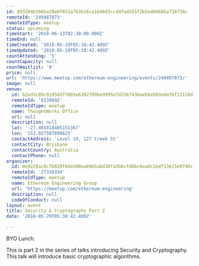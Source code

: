 ```yaml
---
id: 893204b3b6ba39a0f651a763616ca1bd603cc4dfad265f2b5ed0468ba738f38c
remoteId: '249487873'
remoteIdType: meetup
status: upcoming
timeStart: '2018-06-13T02:30:00.000Z'
timeEnd: null
timeCreated: '2018-05-29T05:38:42.409Z'
timeUpdated: '2018-05-29T05:38:42.409Z'
countAttending: '5'
countCapacity: null
countWaitlist: '0'
price: null
url: 'https://www.meetup.com/ethereum-engineering/events/249487873/'
image: null
venue:
  id: b2ed3c89c91050d77803e6382f09be9995e7d2567438aeb6a503edafbf11118d
  remoteId: '8239692'
  remoteIdType: meetup
  name: ThoughtWorks Office
  url: null
  description: null
  lat: '-27.465818405151367'
  lon: '153.027587890625'
  contactAddress: 'Level 19, 127 Creek St'
  contactCity: Brisbane
  contactCountry: Australia
  contactPhone: null
organizer:
  id: 0e9228ac8c7b820f0da500ea8965abd38fa3bbcfd8bc6ea8c2edf13621e9740c
  remoteId: '27330334'
  remoteIdType: meetup
  name: Ethereum Engineering Group
  url: 'https://meetup.com/ethereum-engineering'
  description: null
  codeOfConduct: null
layout: event
title: Security & Cryptography Part 2
date: '2018-05-29T05:38:42.409Z'

---
```

<p>BYO Lunch.</p> <p>This is part 2 in the series of talks introducing Security and Cryptography. This talk will introduce basic cryptographic algorithms.</p>
